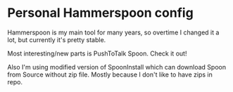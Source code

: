 # Personal Hammerspoon config

Hammerspoon is my main tool for many years, so overtime I changed it a lot, but currently it's pretty stable.

Most interesting/new parts is PushToTalk Spoon. Check it out!

Also I'm using modified version of SpoonInstall which can download Spoon from Source without zip file. Mostly because I don't like to have zips in repo.
